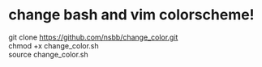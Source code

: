 # change bash and vim colorscheme!
git clone https://github.com/nsbb/change_color.git  
chmod +x change_color.sh  
source change_color.sh  
